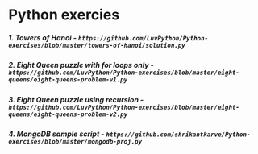 # Python exercies

##### 1. Towers of Hanoi - `https://github.com/LuvPython/Python-exercises/blob/master/towers-of-hanoi/solution.py`
##### 2. Eight Queen puzzle with for loops only - `https://github.com/LuvPython/Python-exercises/blob/master/eight-queens/eight-queens-problem-v1.py`
##### 3. Eight Queen puzzle using recursion - `https://github.com/LuvPython/Python-exercises/blob/master/eight-queens/eight-queens-problem-v2.py`
##### 4. MongoDB sample script - `https://github.com/shrikantkarve/Python-exercises/blob/master/mongodb-proj.py`
